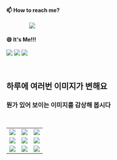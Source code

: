 #### 📫 How to reach me?
<a href="mailto:thquddnr123@gmail.com">
    <img 
        src="https://img.shields.io/badge/Gmail-d14836?style=flat-square&logo=Gmail&logoColor=white&link=mailto:thquddnr123@gmail.com"
        style="height : auto; margin-left : 60px; margin-right : 60px;"/>
</a>

#### 😄 It's Me!!!

<a href="https://cybecho.notion.site/SBU-s-Archives-854ccd3338c2456a867956f26143998a" target="_blank"><img src="https://img.shields.io/badge/Portfolio-303030?style=for-the-badge&logo=Notion&logoColor=white"/></a>
<a href="https://www.instagram.com/junk_warrior_vintage/" target="_blank"><img src="https://img.shields.io/badge/@junk_warrir_vintage-E4405F?style=for-the-badge&logo=Instagram&logoColor=white"/></a>
<a href="https://www.behance.net/thquddnr125654" target="_blank"><img src="https://img.shields.io/badge/Behance-1769FF?style=for-the-badge&logo=Behance&logoColor=white"/></a>

</br>

## 하루에 여러번 이미지가 변해요
### 뭔가 있어 보이는 이미지를 감상해 봅시다

<!--
마크업 바로보기 사이트
https://dillinger.io/ 
-->
 <br/> <table>
<tr>
<td><img src='https://www.random-art.org/img/large/416918.jpg'></td>
<td><img src='https://www.random-art.org/img/large/417115.jpg'></td>
<td><img src='https://www.random-art.org/img/large/416854.jpg'></td>
</tr>
<tr>
<td><img src='https://www.random-art.org/img/large/415510.jpg'></td>
<td><img src='https://www.random-art.org/img/large/416000.jpg'></td>
<td><img src='https://www.random-art.org/img/large/416697.jpg'></td>
</tr>
<tr>
<td><img src='https://www.random-art.org/img/large/416213.jpg'></td>
<td><img src='https://www.random-art.org/img/large/415772.jpg'></td>
<td><img src='https://www.random-art.org/img/large/416985.jpg'></td>
</tr>
</table>
